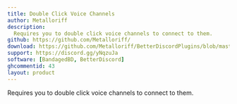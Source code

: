 ```yaml
---
title: Double Click Voice Channels
author: Metalloriff
description:
  Requires you to double click voice channels to connect to them.
github: https://github.com/Metalloriff/
download: https://github.com/Metalloriff/BetterDiscordPlugins/blob/master/DoubleClickVoiceChannels.plugin.js
support: https://discord.gg/yNqzuJa
software: [BandagedBD, BetterDiscord]
ghcommentid: 43
layout: product
---
```

Requires you to double click voice channels to connect to them.